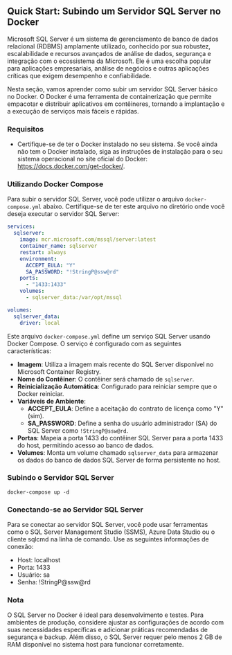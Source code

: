 ## Quick Start: Subindo um Servidor SQL Server no Docker

Microsoft SQL Server é um sistema de gerenciamento de banco de dados relacional (RDBMS) amplamente utilizado, conhecido por sua robustez, escalabilidade e recursos avançados de análise de dados, segurança e integração com o ecossistema da Microsoft. Ele é uma escolha popular para aplicações empresariais, análise de negócios e outras aplicações críticas que exigem desempenho e confiabilidade.

Nesta seção, vamos aprender como subir um servidor SQL Server básico no Docker. O Docker é uma ferramenta de containerização que permite empacotar e distribuir aplicativos em contêineres, tornando a implantação e a execução de serviços mais fáceis e rápidas.

### Requisitos
- Certifique-se de ter o Docker instalado no seu sistema. Se você ainda não tem o Docker instalado, siga as instruções de instalação para o seu sistema operacional no site oficial do Docker: https://docs.docker.com/get-docker/.

### Utilizando Docker Compose
Para subir o servidor SQL Server, você pode utilizar o arquivo `docker-compose.yml` abaixo. Certifique-se de ter este arquivo no diretório onde você deseja executar o servidor SQL Server:

```yaml
services:
  sqlserver:
    image: mcr.microsoft.com/mssql/server:latest
    container_name: sqlserver
    restart: always
    environment:
      ACCEPT_EULA: "Y"
      SA_PASSWORD: "!StringP@ssw@rd"
    ports:
      - "1433:1433"
    volumes:
      - sqlserver_data:/var/opt/mssql

volumes:
  sqlserver_data:
    driver: local
```

Este arquivo `docker-compose.yml` define um serviço SQL Server usando Docker Compose. O serviço é configurado com as seguintes características:

- **Imagem**: Utiliza a imagem mais recente do SQL Server disponível no Microsoft Container Registry.
- **Nome do Contêiner**: O contêiner será chamado de `sqlserver`.
- **Reinicialização Automática**: Configurado para reiniciar sempre que o Docker reiniciar.
- **Variáveis de Ambiente**:
  - **ACCEPT_EULA**: Define a aceitação do contrato de licença como "Y" (sim).
  - **SA_PASSWORD**: Define a senha do usuário administrador (SA) do SQL Server como `!StringP@ssw@rd`.
- **Portas**: Mapeia a porta 1433 do contêiner SQL Server para a porta 1433 do host, permitindo acesso ao banco de dados.
- **Volumes**: Monta um volume chamado `sqlserver_data` para armazenar os dados do banco de dados SQL Server de forma persistente no host.

### Subindo o Servidor SQL Server

```shell
docker-compose up -d
```

### Conectando-se ao Servidor SQL Server

Para se conectar ao servidor SQL Server, você pode usar ferramentas como o SQL Server Management Studio (SSMS), Azure Data Studio ou o cliente sqlcmd na linha de comando. Use as seguintes informações de conexão:

- Host: localhost
- Porta: 1433
- Usuário: sa
- Senha: !StringP@ssw@rd

### Nota

O SQL Server no Docker é ideal para desenvolvimento e testes. Para ambientes de produção, considere ajustar as configurações de acordo com suas necessidades específicas e adicionar práticas recomendadas de segurança e backup. Além disso, o SQL Server requer pelo menos 2 GB de RAM disponível no sistema host para funcionar corretamente.